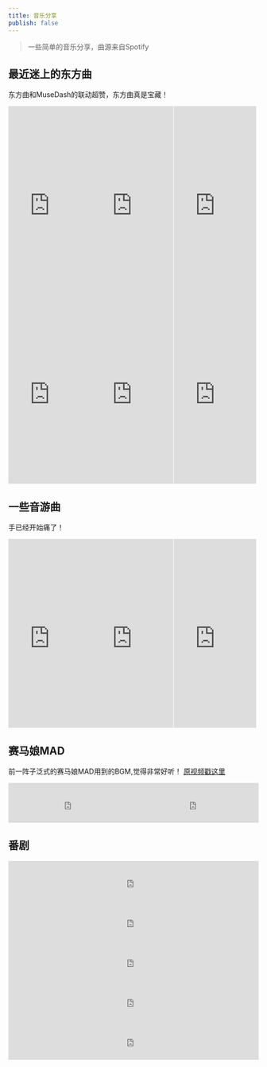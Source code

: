 ```yaml
---
title: 音乐分享
publish: false
---
```

> 一些简单的音乐分享，曲源来自Spotify

## 最近迷上的东方曲
东方曲和MuseDash的联动超赞，东方曲真是宝藏！

<iframe src="https://open.spotify.com/embed/track/1IEWzXaO7DacHf2scWk7j5?utm_source=generator" width="33%" height="380" frameBorder="0" allowfullscreen="" allow="autoplay; clipboard-write; encrypted-media; fullscreen; picture-in-picture"></iframe><iframe src="https://open.spotify.com/embed/track/2VMZDqV1upBSsrQPqMkvom?utm_source=generator" width="33%" height="380" frameBorder="0" allowfullscreen="" allow="autoplay; clipboard-write; encrypted-media; fullscreen; picture-in-picture"></iframe><iframe src="https://open.spotify.com/embed/track/282K1FxQ3hZLt4pVHzgtTH?utm_source=generator" width="33%" height="380" frameBorder="0" allowfullscreen="" allow="autoplay; clipboard-write; encrypted-media; fullscreen; picture-in-picture"></iframe><iframe src="https://open.spotify.com/embed/track/4biV3Z8LkhH91ncXXqdi1w?utm_source=generator" width="33%" height="380" frameBorder="0" allowfullscreen="" allow="autoplay; clipboard-write; encrypted-media; fullscreen; picture-in-picture"></iframe><iframe src="https://open.spotify.com/embed/track/6MwAs47LdYmlstiDmHzksi?utm_source=generator" width="33%" height="380" frameBorder="0" allowfullscreen="" allow="autoplay; clipboard-write; encrypted-media; fullscreen; picture-in-picture"></iframe><iframe src="https://open.spotify.com/embed/track/4ucQ24dASfgFqosETGYM7m?utm_source=generator" width="33%" height="380" frameBorder="0" allowfullscreen="" allow="autoplay; clipboard-write; encrypted-media; fullscreen; picture-in-picture"></iframe>

## 一些音游曲
手已经开始痛了！

<iframe src="https://open.spotify.com/embed/track/4gzBculm1ZdN6WsQ7YxIEE?utm_source=generator" width="33%" height="380" frameBorder="0" allowfullscreen="" allow="autoplay; clipboard-write; encrypted-media; fullscreen; picture-in-picture"></iframe><iframe src="https://open.spotify.com/embed/track/23COHsoGsY4zDb5xrSocJo?utm_source=generator" width="33%" height="380" frameBorder="0" allowfullscreen="" allow="autoplay; clipboard-write; encrypted-media; fullscreen; picture-in-picture"></iframe><iframe src="https://open.spotify.com/embed/track/3vZUaZWwro6GdNNBFhiKV6?utm_source=generator" width="33%" height="380" frameBorder="0" allowfullscreen="" allow="autoplay; clipboard-write; encrypted-media; fullscreen; picture-in-picture"></iframe>

## 赛马娘MAD
前一阵子泛式的赛马娘MAD用到的BGM,觉得非常好听！
[原视频戳这里](https://www.bilibili.com/video/BV1jF411B7sw?share_source=copy_web)

<iframe src="https://open.spotify.com/embed/track/04Gck6fVRs2rgxcdN8UrRY?utm_source=generator" width="50%" height="80" frameBorder="0" allowfullscreen="" allow="autoplay; clipboard-write; encrypted-media; fullscreen; picture-in-picture"></iframe><iframe src="https://open.spotify.com/embed/track/0ImG7bEm14b2tvUcEnnQEf?utm_source=generator" width="50%" height="80" frameBorder="0" allowfullscreen="" allow="autoplay; clipboard-write; encrypted-media; fullscreen; picture-in-picture"></iframe>

## 番剧

<iframe src="https://open.spotify.com/embed/track/5cRKj1kynNFqiliT2ndZ3y?utm_source=generator" width="100%" height="80" frameBorder="0" allowfullscreen="" allow="autoplay; clipboard-write; encrypted-media; fullscreen; picture-in-picture"></iframe>
<iframe src="https://open.spotify.com/embed/track/3KhwEuqLNjHfsKaBDo1yVh?utm_source=generator" width="100%" height="80" frameBorder="0" allowfullscreen="" allow="autoplay; clipboard-write; encrypted-media; fullscreen; picture-in-picture"></iframe>
<iframe src="https://open.spotify.com/embed/track/5mpsVk0Slnd27aJWamQzVU?utm_source=generator" width="100%" height="80" frameBorder="0" allowfullscreen="" allow="autoplay; clipboard-write; encrypted-media; fullscreen; picture-in-picture"></iframe>
<iframe src="https://open.spotify.com/embed/track/5Yiwmn4PZAzVAms9UDICU2?utm_source=generator" width="100%" height="80" frameBorder="0" allowfullscreen="" allow="autoplay; clipboard-write; encrypted-media; fullscreen; picture-in-picture"></iframe>
<iframe src="https://open.spotify.com/embed/track/4M4kt9jB1nOMmyA83rDy98?utm_source=generator" width="100%" height="80" frameBorder="0" allowfullscreen="" allow="autoplay; clipboard-write; encrypted-media; fullscreen; picture-in-picture"></iframe>